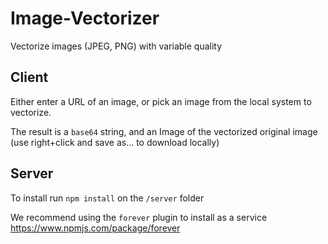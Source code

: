 # Image-Vectorizer
Vectorize images (JPEG, PNG) with variable quality

## Client

Either enter a URL of an image, or pick an image from the local system to vectorize.

The result is a `base64` string, and an Image of the vectorized original image (use right+click and save as... to download locally)


## Server

To install run `npm install` on the `/server` folder

We recommend using the `forever` plugin to install as a service https://www.npmjs.com/package/forever

